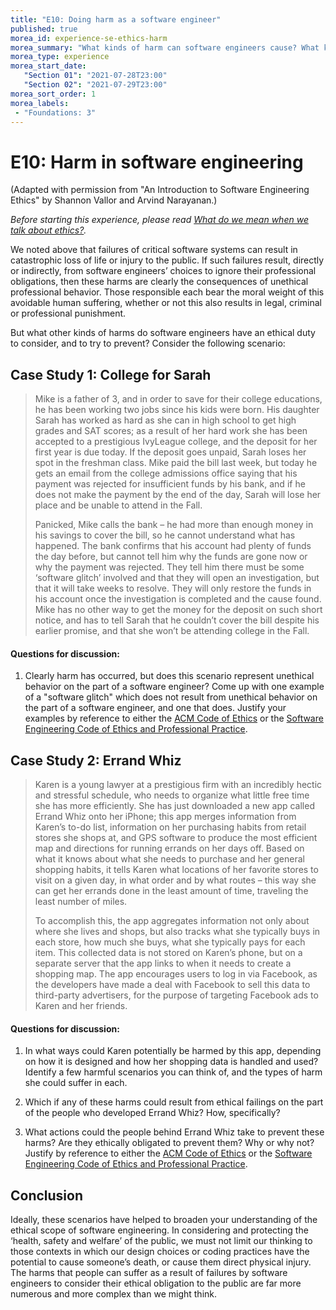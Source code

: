 ```yaml
---
title: "E10: Doing harm as a software engineer"
published: true
morea_id: experience-se-ethics-harm
morea_summary: "What kinds of harm can software engineers cause? What kinds can they prevent?"
morea_type: experience
morea_start_date:  
   "Section 01": "2021-07-28T23:00"
   "Section 02": "2021-07-29T23:00"
morea_sort_order: 1
morea_labels:
 - "Foundations: 3"
---
```


# E10: Harm in software engineering

(Adapted with permission from "An Introduction to Software Engineering Ethics" by Shannon Vallor and Arvind Narayanan.)

*Before starting this experience, please read [What do we mean when we talk about ethics?](reading-se-ethics-intro.html).*

We noted above that failures of critical software systems can result in catastrophic loss
of life or injury to the public. If such failures result, directly or indirectly, from software
engineers’ choices to ignore their professional obligations, then these harms are clearly
the consequences of unethical professional behavior. Those responsible each bear the
moral weight of this avoidable human suffering, whether or not this also results in legal,
criminal or professional punishment.

But what other kinds of harms do software engineers have an ethical duty to consider, and
to try to prevent? Consider the following scenario: 

## Case Study 1: College for Sarah

<blockquote>
<p>Mike is a father of 3, and in order to save for their college educations, he has
been working two jobs since his kids were born. His daughter Sarah has
worked as hard as she can in high school to get high grades and SAT scores;
as a result of her hard work she has been accepted to a prestigious IvyLeague
college, and the deposit for her first year is due today. If the deposit
goes unpaid, Sarah loses her spot in the freshman class. Mike paid the bill
last week, but today he gets an email from the college admissions office
saying that his payment was rejected for insufficient funds by his bank, and
if he does not make the payment by the end of the day, Sarah will lose her
place and be unable to attend in the Fall. </p>

<p>Panicked, Mike calls the bank – he
had more than enough money in his savings to cover the bill, so he cannot
understand what has happened. The bank confirms that his account had
plenty of funds the day before, but cannot tell him why the funds are gone
now or why the payment was rejected. They tell him there must be some
‘software glitch’ involved and that they will open an investigation, but that
it will take weeks to resolve. They will only restore the funds in his account
once the investigation is completed and the cause found. Mike has no other
way to get the money for the deposit on such short notice, and has to tell
Sarah that he couldn’t cover the bill despite his earlier promise, and that she
won’t be attending college in the Fall.
</p>
</blockquote>

#### Questions for discussion:

  
  1. Clearly harm has occurred, but does this scenario represent unethical behavior on the part of a software engineer?  Come up with one example of a "software glitch" which does not result from unethical behavior on the part of a software engineer, and one that does.  Justify your examples by reference to either the [ACM Code of Ethics](https://www.acm.org/about/code-of-ethics) or the [Software Engineering Code of Ethics and Professional Practice](https://www.acm.org/about/se-code). 
  
  
  
  
## Case Study 2: Errand Whiz

<blockquote>
<p>Karen is a young lawyer at a prestigious firm with an incredibly hectic and
stressful schedule, who needs to organize what little free time she has more
efficiently. She has just downloaded a new app called Errand Whiz onto her
iPhone; this app merges information from Karen’s to-do list, information on
her purchasing habits from retail stores she shops at, and GPS software to
produce the most efficient map and directions for running errands on her days
off. Based on what it knows about what she needs to purchase and her general
shopping habits, it tells Karen what locations of her favorite stores to visit on
a given day, in what order and by what routes – this way she can get her
errands done in the least amount of time, traveling the least number of miles.</p>

<p>To accomplish this, the app aggregates information not only about where she
lives and shops, but also tracks what she typically buys in each store, how
much she buys, what she typically pays for each item. This collected data is
not stored on Karen’s phone, but on a separate server that the app links to
when it needs to create a shopping map. The app encourages users to log in
via Facebook, as the developers have made a deal with Facebook to sell this
data to third-party advertisers, for the purpose of targeting Facebook ads to
Karen and her friends.</p>
</blockquote>

#### Questions for discussion:

  1. In what ways could Karen potentially be harmed by this app,
     depending on how it is designed and how her shopping data is handled and used?
     Identify a few harmful scenarios you can think of, and the types of harm she could
     suffer in each.
     
  2. Which if any of these harms could result from ethical failings on
     the part of the people who developed Errand Whiz? How, specifically? 
     
  3. What actions could the people behind Errand Whiz take to prevent
     these harms? Are they ethically obligated to prevent them? Why or why not?
     Justify by reference to either the [ACM Code of Ethics](https://www.acm.org/about/code-of-ethics) or the [Software Engineering Code of Ethics and Professional Practice](https://www.computer.org/web/education/code-of-ethics). 
     
## Conclusion

Ideally, these scenarios have helped to broaden your understanding of the ethical scope
of software engineering. In considering and protecting the ‘health, safety and welfare’ of
the public, we must not limit our thinking to those contexts in which our design choices
or coding practices have the potential to cause someone’s death, or cause them direct
physical injury. The harms that people can suffer as a result of failures by software engineers to
consider their ethical obligation to the public are far more numerous and more complex than we
might think.
